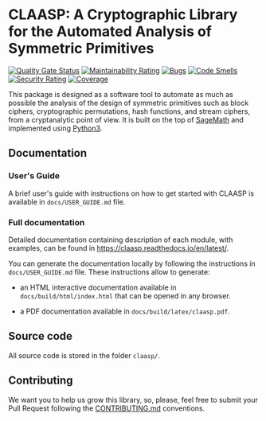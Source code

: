 # CLAASP: A Cryptographic Library for the Automated Analysis of Symmetric Primitives

[![Quality Gate Status](https://sonarcloud.io/api/project_badges/measure?project=Crypto-TII_claasp&metric=alert_status)](https://sonarcloud.io/summary/new_code?id=Crypto-TII_claasp)
[![Maintainability Rating](https://sonarcloud.io/api/project_badges/measure?project=Crypto-TII_claasp&metric=sqale_rating)](https://sonarcloud.io/summary/new_code?id=Crypto-TII_claasp)
[![Bugs](https://sonarcloud.io/api/project_badges/measure?project=Crypto-TII_claasp&metric=bugs)](https://sonarcloud.io/summary/new_code?id=Crypto-TII_claasp)
[![Code Smells](https://sonarcloud.io/api/project_badges/measure?project=Crypto-TII_claasp&metric=code_smells)](https://sonarcloud.io/summary/new_code?id=Crypto-TII_claasp)
[![Security Rating](https://sonarcloud.io/api/project_badges/measure?project=Crypto-TII_claasp&metric=security_rating)](https://sonarcloud.io/summary/new_code?id=Crypto-TII_claasp)
[![Coverage](https://sonarcloud.io/api/project_badges/measure?project=Crypto-TII_claasp&metric=coverage)](https://sonarcloud.io/summary/new_code?id=Crypto-TII_claasp)

This package is designed as a software tool to automate as much as possible the analysis of the design of symmetric primitives 
such as block ciphers, cryptographic permutations, hash functions, and stream ciphers, from a cryptanalytic point of view.
It is built on the top of [SageMath](http://www.sagemath.org) and
implemented using [Python3](https://www.python.org/).

## Documentation

### User's Guide

A brief user's guide with instructions on how to get started with CLAASP 
is available in `docs/USER_GUIDE.md` file.
 
### Full documentation

Detailed documentation containing description of each module, with examples, can be found 
in https://claasp.readthedocs.io/en/latest/.

You can generate the documentation locally by following the instructions in `docs/USER_GUIDE.md` file. 
These instructions allow to generate:

- an HTML interactive documentation available in `docs/build/html/index.html` that can be opened in any browser.
 
- a PDF documentation available in `docs/build/latex/claasp.pdf`.

## Source code

All source code is stored in the folder ``claasp/``.

## Contributing
We want you to help us grow this library, so, please, feel free to submit your Pull Request following the 
[CONTRIBUTING.md](./CONTRIBUTING.md) conventions.
